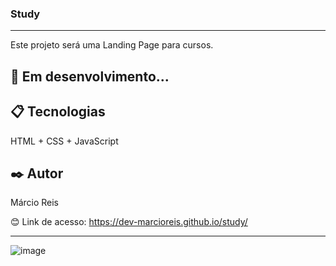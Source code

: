 ### Study

---

Este projeto será uma Landing Page para cursos.

## 🚀 Em desenvolvimento...

## 📋 Tecnologias
HTML + CSS + JavaScript

## ✒️ Autor
Márcio Reis

😊 Link de acesso: https://dev-marcioreis.github.io/study/

---
![image](https://github.com/dev-marcioreis/study/assets/122680054/0864e24d-3451-412a-bcaf-9b16c82d6be3)
